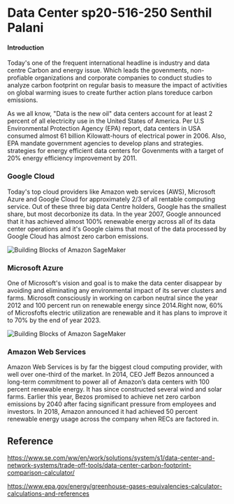 # Data Center sp20-516-250 Senthil Palani 
#### Introduction
Today's one of the frequent international headline is industry and data centre Carbon and energy issue. Which leads the govenments, non-profiable organizations and corporate companies to conduct studies to analyze carbon footprint on regular basis to measure the impact of activities on global warming isues to create further action plans toreduce carbon emissions.

As we all know, "Data is the new oil" data centers account for at least 2 percent of all electricity use in the United States of America. Per U.S Environmental Protection Agency (EPA) report, data centers in USA consumed almost 61 billion Kilowatt-hours of electrical power in 2006. Also, EPA mandate government agencies to develop plans and strategies. strategies for energy efficient data centers for Govenments with a target of 20% energy efficiency improvement by 2011.

### Google Cloud
Today's top cloud providers like Amazon web services (AWS), Microsoft Azure and Google Cloud for approximately 2/3 of all rentable computing service. Out of these three big data Centre holders, Google has the smallest share, but most decorbonize its data. In the year 2007, Google announced that it has achieved almost 100% renewable energy across all of its data center operations and it's Google claims that most of the data processed by Google Cloud has almost zero carbon emissions.

![Building Blocks of Amazon SageMaker](https://media.wired.com/photos/5de7f07aec5b5300087be597/master/w_1600%2Cc_limit/science_M22567.jpg)

### Microsoft Azure
One of Microsoft's vision and goal is to make the data center disappear by avoiding and eliminating any environmental impact of its server clusters and farms. Microsoft consciously in working on carbon neutral since the year 2012 and 100 percent run on renewable energy since 2014.Right now, 60% of Microsfofts electric utilization are renewable and it has plans to improve it to 70% by the end of year 2023. 

![Building Blocks of Amazon SageMaker](https://media.wired.com/photos/5de7f0710e773300087dbb3e/master/w_1600%2Cc_limit/Science_AWSdatacenter-587177040.jpg)

### Amazon Web Services

Amazon Web Services is by far the biggest cloud computing provider, with well over one-third of the market. In 2014, CEO Jeff Bezos announced a long-term commitment to power all of Amazon’s data centers with 100 percent renewable energy. It has since constructed several wind and solar farms. Earlier this year, Bezos promised to achieve net zero carbon emissions by 2040 after facing significant pressure from employees and investors. In 2018, Amazon announced it had achieved 50 percent renewable energy usage across the company when RECs are factored in.



## Reference
https://www.se.com/ww/en/work/solutions/system/s1/data-center-and-network-systems/trade-off-tools/data-center-carbon-footprint-comparison-calculator/


https://www.epa.gov/energy/greenhouse-gases-equivalencies-calculator-calculations-and-references
